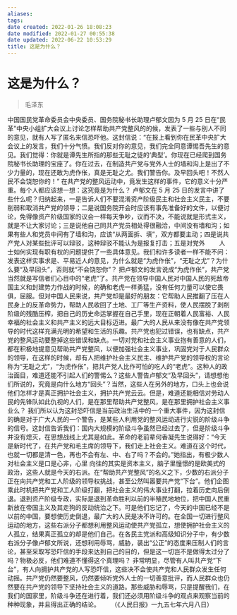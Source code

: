```yaml
---
aliases: 
tags: 
date created: 2022-01-26 18:08:23
date modified: 2022-01-27 00:55:38
date updated: 2022-06-22 10:53:29
title: 这是为什么？
---
```


# 这是为什么？

> 毛泽东

中国国民党革命委员会中央委员、国务院秘书长助理卢郁文因为 5 月 25 日在“民革”中央小组扩大会议上讨论怎样帮助共产党整风的的候，发表了一些与别人不同的意见，就有人写了匿名来信恐吓他。这封信说：“在报上看到你在民革中央扩大会议上的发言，我们十分气愤。我们反对你的意见，我们完全同意谭惕吾先生的意见。我们觉得：你就是谭先生所指的那些无耻之徒的‘典型’。你现在已经爬到国务院秘书长助理的宝座了。你在过去，在制造共产党与党外人士的墙和沟上是出了不少力量的，现在还敢为虎作伥，真是无耻之尤。我们警告你。及早回头吧！不然人民不会饶恕你的！”
	在共产党的整风运动中，竟发生这样的事件，它的意义十分严重。每个人都应该想一想：这究竟是为什么？
	卢郁文在 5 月 25 日的发言中讲了些什么呢？归纳起来，一是告诉人们不要混淆资产阶级民主和社会主义民主，不要削弱和取消共产党的领导；二是说国务院开会时应该有事先准备好的文件，以便讨论，免得像资产阶级国家的议会一样每天争吵，议而不决，不能说就是形式主义，就是不让大家讨论；三是说他自己同共产党员相处得很融洽，中间没有墙和沟；如果有些人和党员中间有了墙和沟，应该“从两面拆、填”，双方都要主动；四是说共产党人对某些批评可以辩驳，这种辩驳不能认为是报复打击；五是对党外
　　人士如何实现有职有权的问题提供了一些具体意见。我们和许多读者一样不能不问：发表这样实事求是、平易近人的意见，为什么就是“为虎作伥”，“无耻之尤”？为什么要“及早回头”，否则就“不会饶恕你”？
	把卢郁文的发言说成“为虎作伥”，共产党当然就是写信者们心目中的“老虎”了。共产党在领导中国人民对中国人民的死敌帝国主义和封建势力作战的时候，的确和老虎一样勇猛，没有任何力量可以使它畏俱，屈服。但对中国人民来说，共产党却是最好的朋友：它帮助人民推翻了压在人民身上的反革命势力，帮助人民收回了土地、工厂等生产资料，使人民摆脱了剥削阶级的残酷压榨，把自己的历史命运掌握在自己手里，现在正朝着人民富裕、人民幸福的社会主义和共产主义的远大目标迈进。最广大的人民从来没有像在共产党领导的时代这样充满光明的希望和生活的乐趣。共产党也犯过错误，也有缺点，共产党的整风运动要整掉这些错误和缺点。一切对党和社会主义事业抱有善意的人们，都在积极地提意见帮助共产党整风，以便加强社会主义事业，巩固党对于人民群众的领导，在这样的时候，却有人把维护社会主义民主、维护共产党的领导权的言论称为“无耻之尤”，“为虎作伥”，把共产党人比作可怕的吃人的“老虎”。这种人的政治面目，难道还能不引起人们的警惕么？这些人警告卢郁文“及早回头”，请想想他们所说的，究竟是向什么地方“回头”？当然，这些人在另外的地方，口头上也会说他们怎样才是真正拥护社会主义，拥护共产党云云。但是，难道还能相信对劳动人民的先锋队如此仇视的人们，是在那里帮助共产党整风，是在那里拥护社会主义事业么？
	我们所以认为这封恐吓信是当前政治生活中的一个重大事件，因为这封信的确是对于广大人民的一个警告，是某些人利用党的整风运动进行尖锐的阶级斗争的信号。这封信告诉我们：国内大规模的阶级斗争虽然已经过去了，但是阶级斗争并没有熄灭，在思想战线上尤其是如此。革命的老前辈何香凝先生说得好：“今天是新时代了，在共产党和毛主席的领导下，我们走上社会主义。难道在这个时代，也就一切都是清一色，再也不会有左、中、右了吗？不会的。”她指出，有极少数人对社会主义是口是心非，心里
	向往的其实是资本主义，脑子里憧憬的是欧美式的政治，这些人就是今天的右派。在“帮助共产党整风”的名义之下，少数的右派分子正在向共产党和工人阶级的领导权挑战，甚至公然叫嚣要共产党“下台”。他们企图乘此时机把共产党和工人阶级打翻，把社会主义的伟大事业打翻，拉着历史向后倒退。退到资产阶级专政，实际是退到革命胜利以前的半殖民地地位，把中国人民重新放在帝国主义及其走狗的反动统治之下。可是他们忘记了，今天的中国已经不是以前的中国，要想使历史倒退，最广大的人民是决不许可的。在全国一切进行整风运动的地方，这些右派分子都想利用整风运动使共产党孤立，想使拥护社会主义的人孤立，结果真正孤立的却是他们自己。在各民主党派和高级知识分子中，有少数右派分子像卢郁文所说，还想利用辱骂，威胁，装出“公正”的态度来压制人们的言论，甚至采取写恐吓信的手段来达到自己的目的，但是这一切岂不是做得太过分了吗？物极必反，他们难道不懂得这个真理吗？
	非常明显，尽管有人叫共产党“下台”，有人向拥护共产党的人写恐吓信，这些决不会使共产党和人民群众发生任何动摇。共产党仍然要整风，仍然要倾听党外人士的一切善意批评，而人民群众也仍然要在共产党的领导下坚持社会主义的道路。那些威胁和辱骂，只是提醒我们，在我们的国家里，阶级斗争还在进行着，我们还必须用阶级斗争的观点来观察当前的种种现象，并且得出正确的结论。
　　（《人民日报》一九五七年六月八日）
